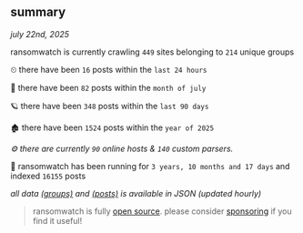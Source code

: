 
## summary
_july 22nd, 2025_

ransomwatch is currently crawling `449` sites belonging to `214` unique groups

⏲ there have been `16` posts within the `last 24 hours`

🦈 there have been `82` posts within the `month of july`

🪐 there have been `348` posts within the `last 90 days`

🏚 there have been `1524` posts within the `year of 2025`

_⚙️ there are currently `90` online hosts & `140` custom parsers._

🦕 ransomwatch has been running for `3 years, 10 months and 17 days` and indexed `16155` posts

_all data  [(groups)](http://ransomwhat.telemetry.ltd/groups) and [(posts)](http://ransomwhat.telemetry.ltd/posts) is available in JSON (updated hourly)_

> ransomwatch is fully [open source](https://github.com/joshhighet/ransomwatch#ransomwatch--). please consider [sponsoring](https://github.com/sponsors/joshhighet) if you find it useful!
